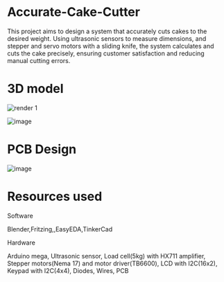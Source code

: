 # Accurate-Cake-Cutter
This project aims to design a system that accurately cuts cakes to the desired weight. Using ultrasonic sensors to measure dimensions, and stepper and servo motors with a sliding knife, the system calculates and cuts the cake precisely, ensuring customer satisfaction and reducing manual cutting errors.

# 3D model

![render 1](https://github.com/ChamodaHerath/Accurate-Cake-Cutter-/assets/143281468/c32ad070-ce94-4533-9466-35c3b241b673)

 
![image](https://github.com/ChamodaHerath/Accurate-Cake-Cutter-/assets/143281468/56d02ad4-f284-4876-9027-adad1b237a3a)

# PCB Design
![image](https://github.com/ChamodaHerath/Accurate-Cake-Cutter-/assets/143281468/22397142-449f-4007-b226-a88f24102f57)

# Resources used
Software

Blender,Fritzing,,EasyEDA,TinkerCad

Hardware

Arduino mega, Ultrasonic sensor, Load cell(5kg) with HX711 amplifier, Stepper motors(Nema 17) and motor driver(TB6600), LCD with I2C(16x2), Keypad with I2C(4x4), Diodes, Wires, PCB



